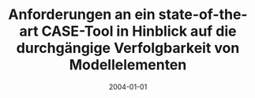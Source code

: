 ---
abstract: ''
authors:
- Alime Öztürk
date: '2004-01-01'
featured: false
links:
- name: Publik
  url: https://publik.tuwien.ac.at/showentry.php?ID=138830&lang=2
publication_types:
- '7'
publishDate: '2004-01-01'
title: Anforderungen an ein state-of-the-art CASE-Tool in Hinblick auf die durchgängige
  Verfolgbarkeit von Modellelementen
url_pdf: ''
---